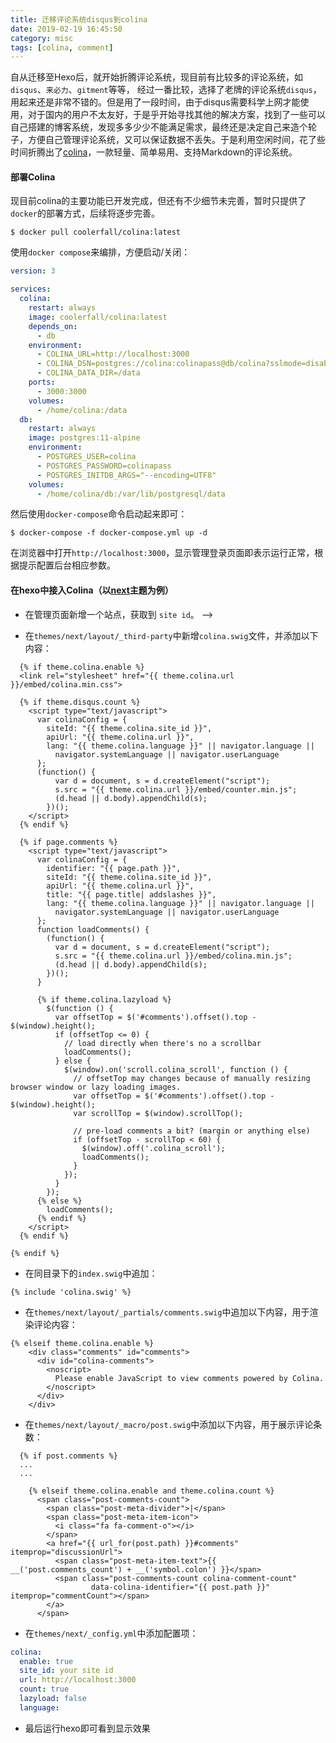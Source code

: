 ```yaml
---
title: 迁移评论系统disqus到colina
date: 2019-02-19 16:45:50
category: misc
tags: [colina, comment]
---
```


自从迁移至Hexo后，就开始折腾评论系统，现目前有比较多的评论系统，如`disqus`、`来必力`、`gitment`等等， 经过一番比较，选择了老牌的评论系统`disqus`，用起来还是非常不错的。但是用了一段时间，由于disqus需要科学上网才能使用，对于国内的用户不太友好，于是乎开始寻找其他的解决方案，找到了一些可以自己搭建的博客系统，发现多多少少不能满足需求，最终还是决定自己来造个轮子，方便自己管理评论系统，又可以保证数据不丢失。于是利用空闲时间，花了些时间折腾出了[colina][1]，一款轻量、简单易用、支持Markdown的评论系统。

<!-- more -->

#### 部署Colina
现目前colina的主要功能已开发完成，但还有不少细节未完善，暂时只提供了`docker`的部署方式，后续将逐步完善。
```shell
$ docker pull coolerfall/colina:latest
```
使用`docker compose`来编排，方便启动/关闭：
```yml
version: 3

services:
  colina:
    restart: always
    image: coolerfall/colina:latest
    depends_on:
      - db
    environment:
      - COLINA_URL=http://localhost:3000
      - COLINA_DSN=postgres://colina:colinapass@db/colina?sslmode=disable
      - COLINA_DATA_DIR=/data
    ports:
      - 3000:3000
    volumes:
      - /home/colina:/data
  db:
    restart: always
    image: postgres:11-alpine
    environment:
      - POSTGRES_USER=colina
      - POSTGRES_PASSWORD=colinapass
      - POSTGRES_INITDB_ARGS="--encoding=UTF8"
    volumes:
      - /home/colina/db:/var/lib/postgresql/data
```
然后使用`docker-compose`命令启动起来即可：
```shell
$ docker-compose -f docker-compose.yml up -d 
```
在浏览器中打开`http://localhost:3000`，显示管理登录页面即表示运行正常，根据提示配置后台相应参数。

#### 在hexo中接入Colina（以[next][2]主题为例）
* 在管理页面新增一个站点，获取到 `site id`。 -->

* 在`themes/next/layout/_third-party`中新增`colina.swig`文件，并添加以下内容：
```swig
  {% if theme.colina.enable %}
  <link rel="stylesheet" href="{{ theme.colina.url }}/embed/colina.min.css">

  {% if theme.disqus.count %}
    <script type="text/javascript">
      var colinaConfig = {
        siteId: "{{ theme.colina.site_id }}",
        apiUrl: "{{ theme.colina.url }}",
        lang: "{{ theme.colina.language }}" || navigator.language || 
          navigator.systemLanguage || navigator.userLanguage
      };
      (function() {
          var d = document, s = d.createElement("script");
          s.src = "{{ theme.colina.url }}/embed/counter.min.js";
          (d.head || d.body).appendChild(s);
        })();
    </script>
  {% endif %}

  {% if page.comments %}
    <script type="text/javascript">
      var colinaConfig = {
        identifier: "{{ page.path }}",
        siteId: "{{ theme.colina.site_id }}",
        apiUrl: "{{ theme.colina.url }}",
        title: "{{ page.title| addslashes }}",
        lang: "{{ theme.colina.language }}" || navigator.language || 
          navigator.systemLanguage || navigator.userLanguage
      };
      function loadComments() {
        (function() {
          var d = document, s = d.createElement("script");
          s.src = "{{ theme.colina.url }}/embed/colina.min.js";
          (d.head || d.body).appendChild(s);
        })();
      }

      {% if theme.colina.lazyload %}
        $(function () {
          var offsetTop = $('#comments').offset().top - $(window).height();
          if (offsetTop <= 0) {
            // load directly when there's no a scrollbar
            loadComments();
          } else {
            $(window).on('scroll.colina_scroll', function () {
              // offsetTop may changes because of manually resizing browser window or lazy loading images.
              var offsetTop = $('#comments').offset().top - $(window).height();
              var scrollTop = $(window).scrollTop();

              // pre-load comments a bit? (margin or anything else)
              if (offsetTop - scrollTop < 60) {
                $(window).off('.colina_scroll');
                loadComments();
              }
            });
          }
        });
      {% else %}
        loadComments();
      {% endif %}
    </script>
  {% endif %}

{% endif %}
```

* 在同目录下的`index.swig`中追加：
```swig
{% include 'colina.swig' %}
```

* 在`themes/next/layout/_partials/comments.swig`中追加以下内容，用于渲染评论内容：
```swig
{% elseif theme.colina.enable %}
    <div class="comments" id="comments">
      <div id="colina-comments">
        <noscript>
          Please enable JavaScript to view comments powered by Colina.
        </noscript>
      </div>
    </div>
```

* 在`themes/next/layout/_macro/post.swig`中添加以下内容，用于展示评论条数：
```swig
  {% if post.comments %}
  ...
  ...

    {% elseif theme.colina.enable and theme.colina.count %}
      <span class="post-comments-count">
        <span class="post-meta-divider">|</span>
        <span class="post-meta-item-icon">
          <i class="fa fa-comment-o"></i>
        </span>
        <a href="{{ url_for(post.path) }}#comments" itemprop="discussionUrl">
          <span class="post-meta-item-text">{{ __('post.comments_count') + __('symbol.colon') }}</span>
          <span class="post-comments-count colina-comment-count"
                  data-colina-identifier="{{ post.path }}" itemprop="commentCount"></span>
        </a>
      </span>
```

* 在`themes/next/_config.yml`中添加配置项：
```yml
colina:
  enable: true
  site_id: your site id
  url: http://localhost:3000
  count: true
  lazyload: false
  language:
```

* 最后运行hexo即可看到显示效果

[1]: https://hub.docker.com/r/coolerfall/colina
[2]: https://github.com/theme-next/hexo-theme-next
